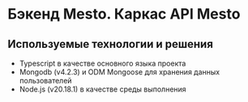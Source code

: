 # Бэкенд Mesto. Каркас API Mesto
## Используемые технологии и решения
- Typescript в качестве основного языка проекта
- Mongodb (v4.2.3) и ODM Mongoose для хранения данных пользователей
- Node.js (v20.18.1) в качестве среды выполнения
